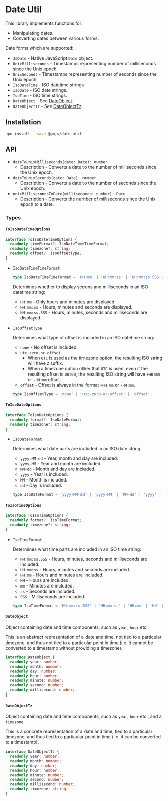 # Date Util

This library implements functions for:

- Manipulating dates.
- Converting dates between various forms.

Date forms which are supported:

- `JsDate` - Native JavaScript `Date` object.
- `UnixMilliseconds` - Timestamps representing number of milliseconds since the Unix epoch.
- `UnixSeconds` - Timestamps representing number of seconds since the Unix epoch.
- `IsoDateTime` - ISO datetime strings.
- `IsoDate` - ISO date strings.
- `IsoTime` - ISO time strings.
- `DateObject` - See [DateObject](#dateobject).
- `DateObjectTz` - See [DateObjectTz](#dateobjecttz).

## Installation

```bash
npm install --save @gmjs/date-util
```

## API

- `dateToUnixMilliseconds(date: Date): number`
  - Description - Converts a date to the number of milliseconds since the Unix epoch.
- `dateToUnixSeconds(date: Date): number`
  - Description - Converts a date to the number of seconds since the Unix epoch.
- `unixMillisecondsToDate(milliseconds: number): Date`
  - Description - Converts the number of milliseconds since the Unix epoch to a date.

### Types

#### `ToIsoDateTimeOptions`

```ts
interface ToIsoDateTimeOptions {
  readonly timeFormat?: IsoDateTimeTimeFormat;
  readonly timezone?: string;
  readonly offset?: IsoOffsetType;
}
```

- `IsoDateTimeTimeFormat`

  ```ts
  type IsoDateTimeTimeFormat = 'HH:mm' | 'HH:mm:ss' | 'HH:mm:ss.SSS';
  ```

  Determines whether to display secons and milliseconds in an ISO datetime string:

  - `HH:mm` - Only hours and minutes are displayed.
  - `HH:mm:ss` - Hours, minutes and seconds are displayed.
  - `HH:mm:ss.SSS` - Hours, minutes, seconds and milliseconds are displayed.

- `IsoOffsetType`

  Determines what type of offset is included in an ISO datetime string:

  - `none` - No offset is included.
  - `utc-zero-or-offset`
    - When `UTC` is used as the timezone option, the resulting ISO string will have `Z` suffix.
    - When a timezone option other that `UTC` is used, even if the resulting offset is `00:00`, the resulting ISO string will have `+HH:mm` or `-HH:mm` offset.
  - `offset` - Offset is always in the format `+HH:mm` or `-HH:mm`.

  ```ts
  type IsoOffsetType = 'none' | 'utc-zero-or-offset' | 'offset';
  ```

#### `ToIsoDateOptions`

```ts
interface ToIsoDateOptions {
  readonly format?: IsoDateFormat;
  readonly timezone?: string;
}
```

- `IsoDateFormat`

  Determines what date parts are included in an ISO date string:

  - `yyyy-MM-dd` - Year, month and day are included.
  - `yyyy-MM` - Year and month are included.
  - `MM-dd` - Month and day are included.
  - `yyyy` - Year is included.
  - `MM` - Month is included.
  - `dd` - Day is included.

  ```ts
  type IsoDateFormat = 'yyyy-MM-dd' | 'yyyy-MM' | 'MM-dd' | 'yyyy' | 'MM' | 'dd';
  ```

#### `ToIsoTimeOptions`

```ts
interface ToIsoTimeOptions {
  readonly format?: IsoTimeFormat;
  readonly timezone?: string;
}
```

- `IsoTimeFormat`

  Determines what time parts are included in an ISO time string:

  - `HH:mm:ss.SSS` - Hours, minutes, seconds and milliseconds are included.
  - `HH:mm:ss` - Hours, minutes and seconds are included.
  - `HH:mm` - Hours and minutes are included.
  - `HH` - Hours are included.
  - `mm` - Minutes are included.
  - `ss` - Seconds are included.
  - `SSS` - Milliseconds are included.

  ```ts
  type IsoTimeFormat = 'HH:mm:ss.SSS' | 'HH:mm:ss' | 'HH:mm' | 'HH' | 'mm' | 'ss' | 'SSS';
  ```

#### `DateObject`

Object containing date and time components, such as `year`, `hour` etc.

This is an abstract representation of a date and time, not tied to a particular timezone, and thus not tied to a particular point in time (i.e. it cannot be converted to a timestamp without providing a timezone).

```ts
interface DateObject {
  readonly year: number;
  readonly month: number;
  readonly day: number;
  readonly hour: number;
  readonly minute: number;
  readonly second: number;
  readonly millisecond: number;
}
```

#### `DateObjectTz`

Object containing date and time components, such as `year`, `hour` etc., and a `timezone`.

This is a concrete representation of a date and time, tied to a particular timezone, and thus tied to a particular point in time (i.e. it can be converted to a timestamp).

```ts
interface DateObjectTz {
  readonly year: number;
  readonly month: number;
  readonly day: number;
  readonly hour: number;
  readonly minute: number;
  readonly second: number;
  readonly millisecond: number;
  readonly timezone: string;
}
```

